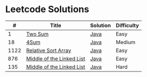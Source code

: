 # Leetcode Solutions

| # | Title | Solution | Difficulty |
|---| ----- | -------- | ---------- |
|1|[Two Sum](https://leetcode.com/problems/two-sum/) | [Java](./java/TwoSum.java)|Easy|
|18|[4Sum](https://leetcode.com/problems/4sum/) | [Java](./java/4Sum.java)|Medium|
|1122|[Relative Sort Array](https://leetcode.com/problems/relative-sort-array/) | [Java](./java/RelativeSortArray.java)|Easy|
|876|[Middle of the Linked List](https://leetcode.com/problems/middle-of-the-linked-list/) | [Java](./java/MiddleNodeOfTheLinkedList.java)|Easy|
|135|[Middle of the Linked List](https://leetcode.com/problems/candy/) | [Java](./java/Candy.java)|Hard|